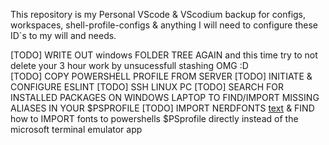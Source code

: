 This repository is my Personal VScode & VScodium backup for configs, workspaces, shell-profile-configs & anything I will need to configure these ID`s to my will and needs.

[TODO] WRITE OUT windows FOLDER TREE AGAIN and this time try to not delete your 3 hour work by unsucessfull stashing OMG :D  
[TODO] COPY POWERSHELL PROFILE FROM SERVER 
[TODO] INITIATE & CONFIGURE ESLINT
[TODO] SSH LINUX PC
[TODO] SEARCH FOR INSTALLED PACKAGES ON WINDOWS LAPTOP TO FIND/IMPORT MISSING ALIASES IN YOUR $PSPROFILE
[TODO] IMPORT NERDFONTS [text](../maple-font/v7.0-beta21) & FIND how to IMPORT fonts to powershells $PSprofile directly instead of the microsoft terminal emulator app

